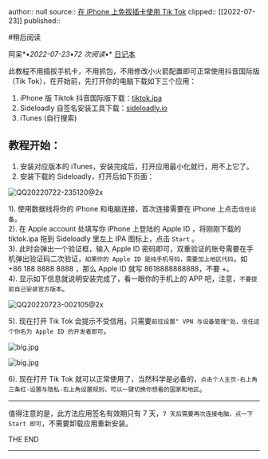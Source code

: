 author:: null
source:: [在 iPhone 上免拔插卡使用 Tik Tok](https://love.bo.ke/80.html)
clipped:: [[2022-07-23]]
published:: 

#稍后阅读

阿呆*•*2022-07-23*•*72 次阅读*•* [日记本](https://love.bo.ke/category/diary/)

此教程不用插拔手机卡，不用抓包，不用修改小火箭配置即可正常使用抖音国际版（Tik Tok），在开始前，先打开你的电脑下载如下三个应用：

1.  iPhone 版 Tiktok 抖音国际版下载：[tiktok.ipa](https://bo.ke/go/aHR0cHM6Ly93d3cubWVkaWFmaXJlLmNvbS9maWxlLzdydHE3NzJzdTV3c2E1Ny90aWt0b2suaXBhL2ZpbGU)
2.  Sideloadly 自签名安装工具下载：[sideloadly.io](https://bo.ke/go/aHR0cHM6Ly9zaWRlbG9hZGx5LmlvLw)
3.  iTunes (自行搜索)

## 教程开始：

1.  安装对应版本的 iTunes，安装完成后，打开应用最小化就行，用不上它了。
2.  安装下载的 Sideloadly，打开后如下页面：

![QQ20220722-235120@2x](https://bt.cdn.vin/boke/img/QQ20220722-235120@2x.png "QQ20220722-235120@2x")

1). 使用数据线将你的 iPhone 和电脑连接，首次连接需要在 iPhone 上点击`信任设备`。  
2). 在 Apple account 处填写你 iPhone 上登陆的 Apple ID ，将刚刚下载的 tiktok.ipa 拖到 Sideloadly 里左上 IPA 图标上，点击 `Start` 。  
3). 此时会弹出一个验证框，输入 Apple ID 密码即可，双重验证的账号需要在手机弹出验证码二次验证，`如果你的 Apple ID 是纯手机号码，需要加上地区代码`，如 +86 188 8888 8888 ，那么 Apple ID 就写 8618888888888，不要 +。  
4). 显示如下信息就说明安装完成了，看一眼你的手机上的 APP 吧，注意，`不要提前自己安装官方版本`。

![QQ20220723-002105@2x](https://bt.cdn.vin/boke/img/QQ20220723-002105@2x.png "QQ20220723-002105@2x")

5). 现在打开 Tik Tok 会提示不受信用，只需要`前往设置" VPN 与设备管理"处，信任这个你名为 Apple ID 的开发者即可`。

![big.jpg](https://bt.cdn.vin/img/_2022/07/23/01/15/23/749/123986672/11112599754086469779 "big.jpg")

![big.jpg](https://bt.cdn.vin/img/_2022/07/23/01/19/06/242/123986672/15783515413796086924 "big.jpg")

6). 现在打开 Tik Tok 就可以正常使用了，当然科学是必备的，`点击个人主页-右上角三条杠-设置与隐私-右上角设置规则，可以一键切换你想看的国家和地区`。

---

值得注意的是，此方法应用签名有效期只有 7 天，`7 天后需要再次连接电脑，点一下 Start 即可`，不需要卸载应用重新安装。

THE END

---
